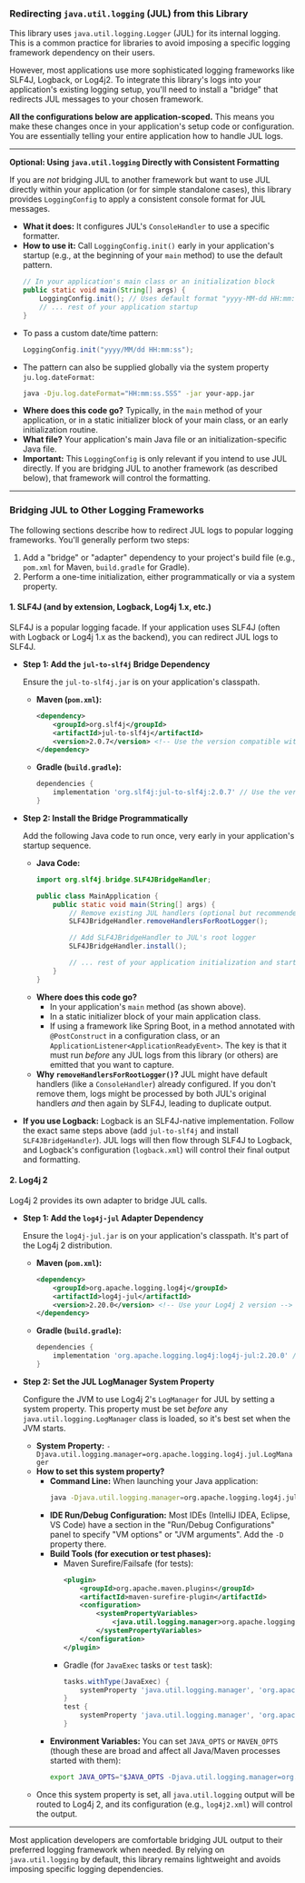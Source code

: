 ### Redirecting `java.util.logging` (JUL) from this Library

This library uses `java.util.logging.Logger` (JUL) for its internal logging. This is a common practice for libraries to avoid imposing a specific logging framework dependency on their users.

However, most applications use more sophisticated logging frameworks like SLF4J, Logback, or Log4j2. To integrate this library's logs into your application's existing logging setup, you'll need to install a "bridge" that redirects JUL messages to your chosen framework.

**All the configurations below are application-scoped.** This means you make these changes once in your application's setup code or configuration. You are essentially telling your entire application how to handle JUL logs.

---

**Optional: Using `java.util.logging` Directly with Consistent Formatting**

If you are *not* bridging JUL to another framework but want to use JUL directly within your application (or for simple standalone cases), this library provides `LoggingConfig` to apply a consistent console format for JUL messages.

*   **What it does:** It configures JUL's `ConsoleHandler` to use a specific formatter.
*   **How to use it:** Call `LoggingConfig.init()` early in your application's startup (e.g., at the beginning of your `main` method) to use the default pattern.
    ```java
    // In your application's main class or an initialization block
    public static void main(String[] args) {
        LoggingConfig.init(); // Uses default format "yyyy-MM-dd HH:mm:ss.SSS"
        // ... rest of your application startup
    }
    ```
*   To pass a custom date/time pattern:
    ```java
    LoggingConfig.init("yyyy/MM/dd HH:mm:ss");
    ```
*   The pattern can also be supplied globally via the system property `ju.log.dateFormat`:
    ```bash
    java -Dju.log.dateFormat="HH:mm:ss.SSS" -jar your-app.jar
    ```
*   **Where does this code go?** Typically, in the `main` method of your application, or in a static initializer block of your main class, or an early initialization routine.
*   **What file?** Your application's main Java file or an initialization-specific Java file.
*   **Important:** This `LoggingConfig` is only relevant if you intend to use JUL directly. If you are bridging JUL to another framework (as described below), that framework will control the formatting.

---

### Bridging JUL to Other Logging Frameworks

The following sections describe how to redirect JUL logs to popular logging frameworks. You'll generally perform two steps:
1.  Add a "bridge" or "adapter" dependency to your project's build file (e.g., `pom.xml` for Maven, `build.gradle` for Gradle).
2.  Perform a one-time initialization, either programmatically or via a system property.

#### 1. SLF4J (and by extension, Logback, Log4j 1.x, etc.)

SLF4J is a popular logging facade. If your application uses SLF4J (often with Logback or Log4j 1.x as the backend), you can redirect JUL logs to SLF4J.

*   **Step 1: Add the `jul-to-slf4j` Bridge Dependency**

    Ensure the `jul-to-slf4j.jar` is on your application's classpath.
    *   **Maven (`pom.xml`):**
        ```xml
        <dependency>
            <groupId>org.slf4j</groupId>
            <artifactId>jul-to-slf4j</artifactId>
            <version>2.0.7</version> <!-- Use the version compatible with your SLF4J API version -->
        </dependency>
        ```
    *   **Gradle (`build.gradle`):**
        ```gradle
        dependencies {
            implementation 'org.slf4j:jul-to-slf4j:2.0.7' // Use the version compatible with your SLF4J API version
        }
        ```

*   **Step 2: Install the Bridge Programmatically**

    Add the following Java code to run once, very early in your application's startup sequence.
    *   **Java Code:**
        ```java
        import org.slf4j.bridge.SLF4JBridgeHandler;

        public class MainApplication {
            public static void main(String[] args) {
                // Remove existing JUL handlers (optional but recommended to avoid duplicate logging)
                SLF4JBridgeHandler.removeHandlersForRootLogger();

                // Add SLF4JBridgeHandler to JUL's root logger
                SLF4JBridgeHandler.install();

                // ... rest of your application initialization and startup
            }
        }
        ```
    *   **Where does this code go?**
        *   In your application's `main` method (as shown above).
        *   In a static initializer block of your main application class.
        *   If using a framework like Spring Boot, in a method annotated with `@PostConstruct` in a configuration class, or an `ApplicationListener<ApplicationReadyEvent>`.
            The key is that it must run *before* any JUL logs from this library (or others) are emitted that you want to capture.
    *   **Why `removeHandlersForRootLogger()`?** JUL might have default handlers (like a `ConsoleHandler`) already configured. If you don't remove them, logs might be processed by both JUL's original handlers *and* then again by SLF4J, leading to duplicate output.

*   **If you use Logback:** Logback is an SLF4J-native implementation. Follow the exact same steps above (add `jul-to-slf4j` and install `SLF4JBridgeHandler`). JUL logs will then flow through SLF4J to Logback, and Logback's configuration (`logback.xml`) will control their final output and formatting.

#### 2. Log4j 2

Log4j 2 provides its own adapter to bridge JUL calls.

*   **Step 1: Add the `log4j-jul` Adapter Dependency**

    Ensure the `log4j-jul.jar` is on your application's classpath. It's part of the Log4j 2 distribution.
    *   **Maven (`pom.xml`):**
        ```xml
        <dependency>
            <groupId>org.apache.logging.log4j</groupId>
            <artifactId>log4j-jul</artifactId>
            <version>2.20.0</version> <!-- Use your Log4j 2 version -->
        </dependency>
        ```
    *   **Gradle (`build.gradle`):**
        ```gradle
        dependencies {
            implementation 'org.apache.logging.log4j:log4j-jul:2.20.0' // Use your Log4j 2 version
        }
        ```

*   **Step 2: Set the JUL LogManager System Property**

    Configure the JVM to use Log4j 2's `LogManager` for JUL by setting a system property. This property must be set *before* any `java.util.logging.LogManager` class is loaded, so it's best set when the JVM starts.
    *   **System Property:**
        `-Djava.util.logging.manager=org.apache.logging.log4j.jul.LogManager`
    *   **How to set this system property?**
        *   **Command Line:** When launching your Java application:
            ```bash
            java -Djava.util.logging.manager=org.apache.logging.log4j.jul.LogManager -jar your-app.jar
            ```
        *   **IDE Run/Debug Configuration:** Most IDEs (IntelliJ IDEA, Eclipse, VS Code) have a section in the "Run/Debug Configurations" panel to specify "VM options" or "JVM arguments". Add the `-D` property there.
        *   **Build Tools (for execution or test phases):**
            *   Maven Surefire/Failsafe (for tests):
                ```xml
                <plugin>
                    <groupId>org.apache.maven.plugins</groupId>
                    <artifactId>maven-surefire-plugin</artifactId>
                    <configuration>
                        <systemPropertyVariables>
                            <java.util.logging.manager>org.apache.logging.log4j.jul.LogManager</java.util.logging.manager>
                        </systemPropertyVariables>
                    </configuration>
                </plugin>
                ```
            *   Gradle (for `JavaExec` tasks or `test` task):
                ```gradle
                tasks.withType(JavaExec) {
                    systemProperty 'java.util.logging.manager', 'org.apache.logging.log4j.jul.LogManager'
                }
                test {
                    systemProperty 'java.util.logging.manager', 'org.apache.logging.log4j.jul.LogManager'
                }
                ```
        *   **Environment Variables:** You can set `JAVA_OPTS` or `MAVEN_OPTS` (though these are broad and affect all Java/Maven processes started with them):
            ```bash
            export JAVA_OPTS="$JAVA_OPTS -Djava.util.logging.manager=org.apache.logging.log4j.jul.LogManager"
            ```
    *   Once this system property is set, all `java.util.logging` output will be routed to Log4j 2, and its configuration (e.g., `log4j2.xml`) will control the output.

---

Most application developers are comfortable bridging JUL output to their preferred logging framework when needed. By relying on `java.util.logging` by default, this library remains lightweight and avoids imposing specific logging dependencies.